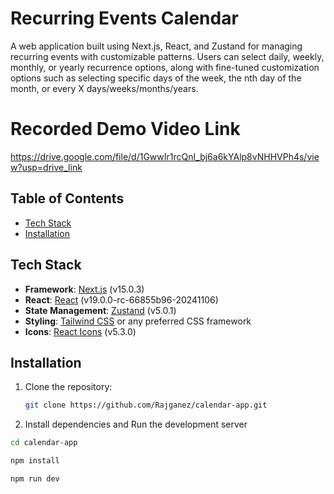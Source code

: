 # Recurring Events Calendar

A web application built using Next.js, React, and Zustand for managing recurring events with customizable patterns. Users can select daily, weekly, monthly, or yearly recurrence options, along with fine-tuned customization options such as selecting specific days of the week, the nth day of the month, or every X days/weeks/months/years.

# Recorded Demo Video Link

https://drive.google.com/file/d/1GwwIr1rcQnI_bj6a6kYAlp8vNHHVPh4s/view?usp=drive_link

## Table of Contents

- [Tech Stack](#tech-stack)
- [Installation](#installation)

## Tech Stack

- **Framework**: [Next.js](https://nextjs.org/) (v15.0.3)
- **React**: [React](https://reactjs.org/) (v19.0.0-rc-66855b96-20241106)
- **State Management**: [Zustand](https://github.com/pmndrs/zustand) (v5.0.1)
- **Styling**: [Tailwind CSS](https://tailwindcss.com/) or any preferred CSS framework
- **Icons**: [React Icons](https://react-icons.github.io/react-icons/) (v5.3.0)

## Installation

1. Clone the repository:

   ```bash
   git clone https://github.com/Rajganez/calendar-app.git

   ```

2. Install dependencies and Run the development server

```bash
cd calendar-app

npm install

npm run dev

```
